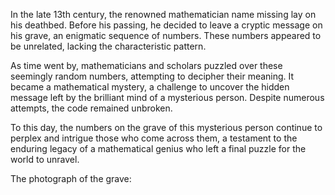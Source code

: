 In the late 13th century, the renowned mathematician name missing lay on his deathbed. Before his passing, he decided to leave a cryptic message on his grave, an enigmatic sequence of numbers. These numbers appeared to be unrelated, lacking the characteristic pattern.

As time went by, mathematicians and scholars puzzled over these seemingly random numbers, attempting to decipher their meaning. It became a mathematical mystery, a challenge to uncover the hidden message left by the brilliant mind of a mysterious person. Despite numerous attempts, the code remained unbroken.

To this day, the numbers on the grave of this mysterious person continue to perplex and intrigue those who come across them, a testament to the enduring legacy of a mathematical genius who left a final puzzle for the world to unravel.

The photograph of the grave:
